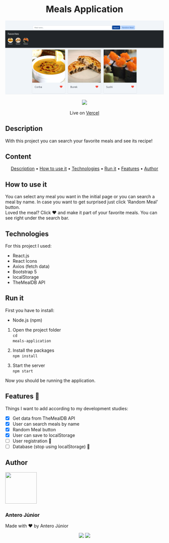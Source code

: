 <h1 align="center">Meals Application</h1>
<p align="center">
  <img src='src/images/meals-application.png'>
</p>

<p align='center'>
  <img src="https://img.shields.io/github/license/anterojunior/meals-application"/>
</p>

<p align='center'>Live on <a href="https://meals-application.vercel.app/">Vercel</a></p>

<h2>Description</h2>

With this project you can search your favorite meals and see its recipe! 

<h2>Content</h2>

<p align='center'>
  <a href='#description'>Description</a> •
  <a href='#use'>How to use it</a> •
  <a href='#technologies'>Technologies</a> •
  <a href='#run'>Run it</a> •
  <a href='#features'>Features</a> •
  <a href='#author'>Author</a>
</p>

<h2 id='use'>How to use it</h2>
You can select any meal you want in the initial page or you can search a meal by name. In case you want to get surprised just click 'Random Meal' button.<br>
Loved the meal? Click ❤️ and make it part of your favorite meals. You can see right under the search bar.

<h2 id='technologies'>Technologies</h2>
For this project I used:

- React.js
- React Icons
- Axios (fetch data)
- Bootstrap 5
- localStorage
- TheMealDB API

<h2 id='run'>Run it</h2>
First you have to install:

- Node.js (npm)


1. Open the project folder<br>
<code>cd meals-application</code>

2. Install the packages<br>
<code>npm install</code>

3. Start the server<br>
<code>npm start</code>

Now you should be running the application.

<h2 id='features'>Features 🚧</h2>
Things I want to add according to my development studies:

- [x] Get data from TheMealDB API
- [x] User can search meals by name
- [x] Random Meal button
- [x] User can save to localStorage
- [ ] User registration 🚧
- [ ] Database (stop using localStorage) 🚧

<div>
 <h2 id='author'>Author</h2>
    <img src="https://avatars.githubusercontent.com/u/25884170?v=4" width='100' height='100'/>
    <h3>Antero Júnior</h3>
    <p>Made with ❤️ by Antero Júnior
    <p style='text-align: center'>
        <a href='https://www.linkedin.com/in/antero-arcanjo/' target='_blank'><img src='https://img.shields.io/badge/Antero_Arcanjo-informational&?logo=linkedin&labelColor=blue&color=blue' /></a>
        <a><img src='https://img.shields.io/badge/anterojunior1530@gmail.com-red?&logo=gmail&labelColor=white' /></a>
    </p>
</div>
